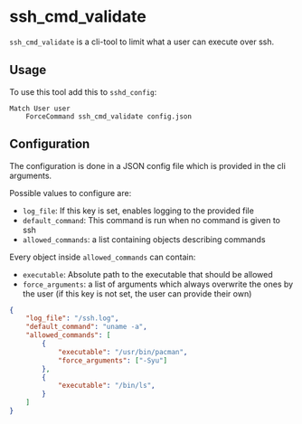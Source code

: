 # ssh_cmd_validate
`ssh_cmd_validate` is a cli-tool to limit what a user can execute over ssh.

## Usage
To use this tool add this to `sshd_config`:
```
Match User user
    ForceCommand ssh_cmd_validate config.json
```

## Configuration
The configuration is done in a JSON config file which is provided in the cli arguments.

Possible values to configure are:

- `log_file`: If this key is set, enables logging to the provided file
- `default_command`: This command is run when no command is given to ssh
- `allowed_commands`: a list containing objects describing commands

Every object inside `allowed_commands` can contain:
- `executable`: Absolute path to the executable that should be allowed
- `force_arguments`: a list of arguments which always overwrite the ones by the user (if this key is not set, the user can provide their own)

```json
{
    "log_file": "/ssh.log",
    "default_command": "uname -a",
    "allowed_commands": [
        {
            "executable": "/usr/bin/pacman",
            "force_arguments": ["-Syu"]
        },
        {
            "executable": "/bin/ls",
        }
    ]
}
```
